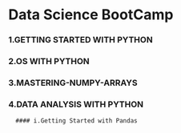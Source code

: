 
# Data Science BootCamp


### 1.GETTING STARTED WITH PYTHON
### 2.OS WITH PYTHON
### 3.MASTERING-NUMPY-ARRAYS
### 4.DATA ANALYSIS WITH PYTHON
      #### i.Getting Started with Pandas




